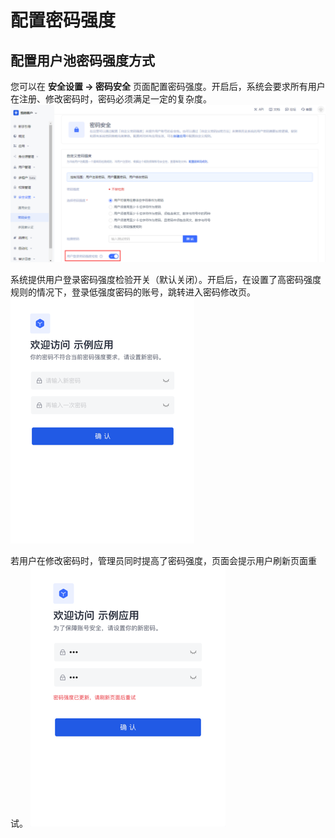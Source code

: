 # 配置密码强度

<LastUpdated/>

## 配置用户池密码强度方式

您可以在 **安全设置 -> 密码安全** 页面配置密码强度。开启后，系统会要求所有用户在注册、修改密码时，密码必须满足一定的复杂度。
![](./images/PWStrength.png)

系统提供用户登录密码强度检验开关（默认关闭）。开启后，在设置了高密码强度规则的情况下，登录低强度密码的账号，跳转进入密码修改页。
![](./images/PromptPWModify.png)

若用户在修改密码时，管理员同时提高了密码强度，页面会提示用户刷新页面重试。
![](./images/PWStrengthUpdated.png)
